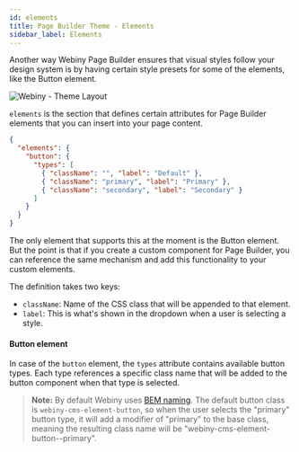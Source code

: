 ```yaml
---
id: elements
title: Page Builder Theme - Elements
sidebar_label: Elements
---
```


Another way Webiny Page Builder ensures that visual styles follow your design system is by having certain style presets for some of the elements, like the Button element.

![Webiny - Theme Layout](/img/theme-development/webiny-theme-elements.gif)

`elements` is the section that defines certain attributes for Page Builder elements that you can insert into your page content.

```json
{
  "elements": {
    "button": {
      "types": [
        { "className": "", "label": "Default" },
        { "className": "primary", "label": "Primary" },
        { "className": "secondary", "label": "Secondary" }
      ]
    }
  }
}
```

The only element that supports this at the moment is the Button element. But the point is that if you create a custom component for Page Builder, you can reference the same mechanism and add this functionality to your custom elements.

The definition takes two keys:

- `className`: Name of the CSS class that will be appended to that element.
- `label`: This is what's shown in the dropdown when a user is selecting a style.

#### Button element

In case of the `button` element, the `types` attribute contains available button types.
Each type references a specific class name that will be added to the button component when that type is selected.

> **Note:** By default Webiny uses [BEM naming](http://getbem.com/introduction/).
> The default button class is `webiny-cms-element-button`, so when the user selects the "primary" button type,
> it will add a modifier of "primary" to the base class, meaning the resulting class name will be "webiny-cms-element-button--primary".
